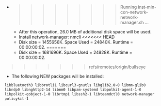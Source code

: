 * >>>>>>>>> Running inst-min-con-network-network-manager.sh ...
  * After this operation, 26.0 MB of additional disk space will be used.
  * Install network-manager: nmcli
<<<<<<< HEAD
  * Disk size = 1455656K. Space Used = 24840K. Runtime = 00:00:00:02.
=======
  * Disk size = 1681696K. Space Used = 24828K. Runtime = 00:00:00:02.
>>>>>>> refs/remotes/origin/bullseye
  * The following NEW packages will be installed:
  ```bash
libbluetooth3 libbrotli1 libcurl3-gnutls libglib2.0-0 libmm-glib0
libndp0 libnghttp2-14 libnm0 libpam-systemd libpolkit-agent-1-0
libpolkit-gobject-1-0 librtmp1 libssh2-1 libteamdctl0 network-manager
policykit-1
  ```
